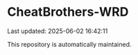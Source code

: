 # CheatBrothers-WRD

Last updated: 2025-06-02 16:42:11

This repository is automatically maintained.
